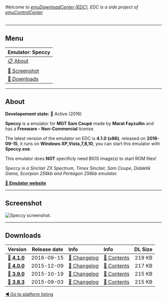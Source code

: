 ###### Welcome to [emuDownloadCenter (EDC)](https://github.com/PhoenixInteractiveNL/emuDownloadCenter/wiki/), EDC is a side project of [emuControlCenter](https://github.com/PhoenixInteractiveNL/emuControlCenter/wiki/)
***
## Menu
| **Emulator: Speccy** |
|:---------|
| [:clipboard: About](#about) |
| [:sunrise: Screenshot](#screenshot) |
| [:floppy_disk: Downloads](#downloads) |
***
## About
**Developement state:** :large_blue_circle: Active (2016)

**Speccy** is a emulator for **MGT Sam Coupé** made by **Marat Fayzullin** and has a **Freeware - Non-Commercial** license.

The latest version of the emulator on EDC is **4.1.0 (x86)**, released on **2016-09-15**, it runs on **Windows XP,Vista,7,8,10**, you can start this emulator with **Speccy.exe**.

This emulator does **NOT** specificly need BIOS image(s) to start ROM files!

_Speccy is a Sinclair ZX Spectrum, Timex Sinclair, Sam Coupe, Didaktik Gama, Scorpion 256kb and Pentagon 256kb emulator._

[:link: **Emulator website**](http://fms.komkon.org/speccy)
***
## Screenshot
![](https://raw.githubusercontent.com/PhoenixInteractiveNL/emuDownloadCenter/master/hooks/speccy/emulator_screenshot_01.jpg "Speccy screenshot.")
***
## Downloads
| Version  | Release date  | Info       | Info       | DL Size    |
|:---------|:-------------:|:-----------|:-----------|-----------:|
| [:floppy_disk: **4.1.0**](https://github.com/PhoenixInteractiveNL/edc-repo0006/raw/master/speccy/4.1.0.7z) | 2016-09-15 | [:page_facing_up: Changelog](https://github.com/PhoenixInteractiveNL/edc-repo0006/blob/master/speccy/4.1.0_changelog.txt) | [:mag_right: Contents](https://github.com/PhoenixInteractiveNL/edc-repo0006/blob/master/speccy/4.1.0_contents.txt) | 219 KB |
| [:floppy_disk: **4.0.0**](https://github.com/PhoenixInteractiveNL/edc-repo0006/raw/master/speccy/4.0.0.7z) | 2015-12-09 | [:page_facing_up: Changelog](https://github.com/PhoenixInteractiveNL/edc-repo0006/blob/master/speccy/4.0.0_changelog.txt) | [:mag_right: Contents](https://github.com/PhoenixInteractiveNL/edc-repo0006/blob/master/speccy/4.0.0_contents.txt) | 217 KB |
| [:floppy_disk: **3.9.0**](https://github.com/PhoenixInteractiveNL/edc-repo0006/raw/master/speccy/3.9.0.7z) | 2015-10-19 | [:page_facing_up: Changelog](https://github.com/PhoenixInteractiveNL/edc-repo0006/blob/master/speccy/3.9.0_changelog.txt) | [:mag_right: Contents](https://github.com/PhoenixInteractiveNL/edc-repo0006/blob/master/speccy/3.9.0_contents.txt) | 215 KB |
| [:floppy_disk: **3.8.3**](https://github.com/PhoenixInteractiveNL/edc-repo0006/raw/master/speccy/3.8.3.7z) | 2015-09-03 | [:page_facing_up: Changelog](https://github.com/PhoenixInteractiveNL/edc-repo0006/blob/master/speccy/3.8.3_changelog.txt) | [:mag_right: Contents](https://github.com/PhoenixInteractiveNL/edc-repo0006/blob/master/speccy/3.8.3_contents.txt) | 215 KB |

[:arrow_backward: Go to platform listing](https://github.com/PhoenixInteractiveNL/emuDownloadCenter/wiki/EDC-Platform-List)
